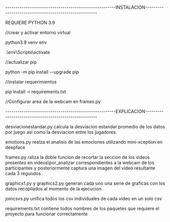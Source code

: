 ------------------------------------------------------INSTALACION------------------------------------------------------

REQUIERE PYTHON 3.9

//crear y activar entorno virtual

python3.9 venv env

.\env\Scripts\activate

//actualizar pip

python -m pip install --upgrade pip

//instalar requerimientos

pip install -r requirements.txt


//Configurar area de la webcam en frames.py

------------------------------------------------------EXPLICACION------------------------------------------------------

desviacionestandar.py calcula la desviacion estandar promedio de los datos por juego asi como la desviacion entre los jugadores.

emotions.py realza el analisis de las emociones utilizando mini-xception en deepface

frames.py raliza la doble funcion de recortar la seccion de los videos presentes en videos\por_analizar correspondientes a la webcam de los participantes y posteriormente captura una imagen del video resultante cada 3 regundos

graphics1.py y graphics2.py generan cada uno una serie de graficas con los datos recopilados al momento de la ejecucion

joincsvs.py unifica todos los csv individuales de cada video en un solo csv

requirements.txt contiene todos nombres de los paquetes que requiere el proyecto para funcionar correctamente 
